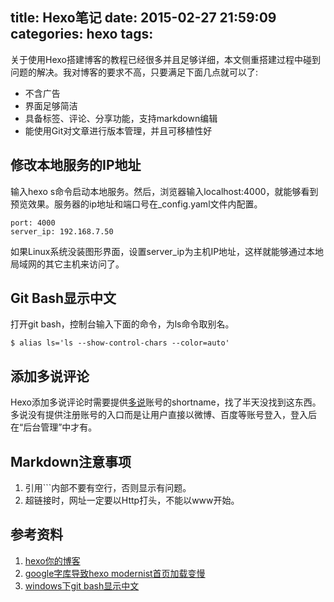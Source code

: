 title: Hexo笔记
date: 2015-02-27 21:59:09
categories: hexo
tags:
---

关于使用Hexo搭建博客的教程已经很多并且足够详细，本文侧重搭建过程中碰到问题的解决。我对博客的要求不高，只要满足下面几点就可以了:

* 不含广告
* 界面足够简洁
* 具备标签、评论、分享功能，支持markdown编辑
* 能使用Git对文章进行版本管理，并且可移植性好


<!--more-->


## 修改本地服务的IP地址

输入hexo s命令启动本地服务。然后，浏览器输入localhost:4000，就能够看到预览效果。服务器的ip地址和端口号在\_config.yaml文件内配置。

```
port: 4000
server_ip: 192.168.7.50
```

如果Linux系统没装图形界面，设置server\_ip为主机IP地址，这样就能够通过本地局域网的其它主机来访问了。

## Git Bash显示中文

打开git bash，控制台输入下面的命令，为ls命令取别名。

```
$ alias ls='ls --show-control-chars --color=auto'
```

## 添加多说评论


Hexo添加多说评论时需要提供[多说](http://www.duoshuo.com)账号的shortname，找了半天没找到这东西。多说没有提供注册账号的入口而是让用户直接以微博、百度等账号登入，登入后在“后台管理”中才有。

## Markdown注意事项

1. 引用```内部不要有空行，否则显示有问题。
2. 超链接时，网址一定要以Http打头，不能以www开始。

## 参考资料

1. [hexo你的博客](http://ibruce.info/2013/11/22/hexo-your-blog/)
2. [google字库导致hexo modernist首页加载变慢](http://ibruce.info/2013/12/03/fonts-googleapis-lead-to-slow/)
3. [windows下git bash显示中文](http://blog.csdn.net/self001/article/details/7337182)

